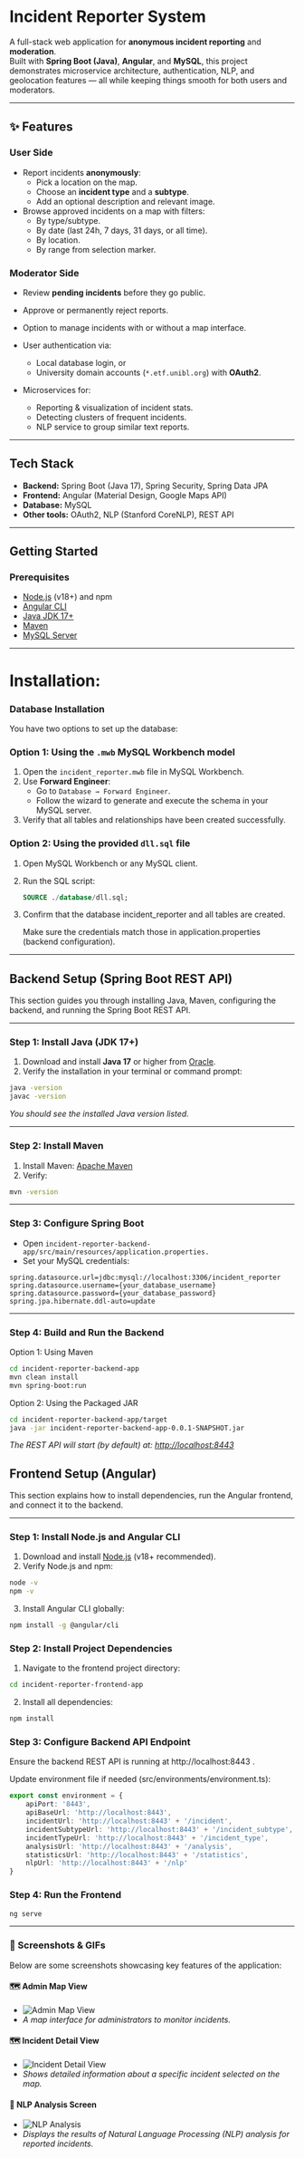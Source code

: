 # Incident Reporter System

A full-stack web application for **anonymous incident reporting** and **moderation**.  
Built with **Spring Boot (Java)**, **Angular**, and **MySQL**, this project demonstrates microservice architecture, authentication, NLP, and geolocation features — all while keeping things smooth for both users and moderators.

---

## ✨ Features

### User Side

- Report incidents **anonymously**:
  - Pick a location on the map.
  - Choose an **incident type** and a **subtype**.
  - Add an optional description and relevant image.
- Browse approved incidents on a map with filters:
  - By type/subtype.
  - By date (last 24h, 7 days, 31 days, or all time).
  - By location.
  - By range from selection marker.

### Moderator Side

- Review **pending incidents** before they go public.
- Approve or permanently reject reports.
- Option to manage incidents with or without a map interface.

- User authentication via:
  - Local database login, or
  - University domain accounts (`*.etf.unibl.org`) with **OAuth2**.
- Microservices for:
  - Reporting & visualization of incident stats.
  - Detecting clusters of frequent incidents.
  - NLP service to group similar text reports.

---

## Tech Stack

- **Backend:** Spring Boot (Java 17), Spring Security, Spring Data JPA  
- **Frontend:** Angular (Material Design, Google Maps API)  
- **Database:** MySQL  
- **Other tools:** OAuth2, NLP (Stanford CoreNLP), REST API  

---

## Getting Started

### Prerequisites

- [Node.js](https://nodejs.org/) (v18+) and npm
- [Angular CLI](https://angular.io/cli)
- [Java JDK 17+](https://www.oracle.com/java/technologies/javase/jdk17-archive-downloads.html)
- [Maven](https://maven.apache.org/)
- [MySQL Server](https://dev.mysql.com/downloads/)

---

# Installation:

### Database Installation

You have two options to set up the database:

### Option 1: Using the `.mwb` MySQL Workbench model

1. Open the `incident_reporter.mwb` file in MySQL Workbench.
2. Use **Forward Engineer**:
   - Go to `Database → Forward Engineer`.
   - Follow the wizard to generate and execute the schema in your MySQL server.
3. Verify that all tables and relationships have been created successfully.

### Option 2: Using the provided `dll.sql` file

1. Open MySQL Workbench or any MySQL client.
2. Run the SQL script:

   ```sql
   SOURCE ./database/dll.sql;
   ```

3. Confirm that the database incident_reporter and all tables are created.

    Make sure the credentials match those in application.properties (backend configuration).

---

## Backend Setup (Spring Boot REST API)

This section guides you through installing Java, Maven, configuring the backend, and running the Spring Boot REST API.

---

### Step 1: Install Java (JDK 17+)

1. Download and install **Java 17** or higher from [Oracle](https://www.oracle.com/java/technologies/javase/jdk17-archive-downloads.html).
2. Verify the installation in your terminal or command prompt:

```bash
java -version
javac -version
```

_You should see the installed Java version listed._

---

### Step 2: Install Maven

1. Install Maven: [Apache Maven](https://maven.apache.org/)
2. Verify:

```bash
mvn -version
```

---

### Step 3: Configure Spring Boot

- Open `incident-reporter-backend-app/src/main/resources/application.properties.`
- Set your MySQL credentials:

```properties
spring.datasource.url=jdbc:mysql://localhost:3306/incident_reporter
spring.datasource.username={your_database_username}
spring.datasource.password={your_database_password}
spring.jpa.hibernate.ddl-auto=update
```

---

### Step 4: Build and Run the Backend

Option 1: Using Maven

```bash
cd incident-reporter-backend-app
mvn clean install
mvn spring-boot:run
```

Option 2: Using the Packaged JAR

```bash
cd incident-reporter-backend-app/target
java -jar incident-reporter-backend-app-0.0.1-SNAPSHOT.jar
```

_The REST API will start (by default) at: <http://localhost:8443>_

## Frontend Setup (Angular)

This section explains how to install dependencies, run the Angular frontend, and connect it to the backend.

---

### Step 1: Install Node.js and Angular CLI

1. Download and install [Node.js](https://nodejs.org/) (v18+ recommended).
2. Verify Node.js and npm:

```bash
node -v
npm -v
```

3. Install Angular CLI globally:

```bash
npm install -g @angular/cli
```

### Step 2: Install Project Dependencies

1. Navigate to the frontend project directory:

```bash
cd incident-reporter-frontend-app
```

2. Install all dependencies:

```bash
npm install
```

### Step 3: Configure Backend API Endpoint

Ensure the backend REST API is running at http://localhost:8443
.

Update environment file if needed (src/environments/environment.ts):

```typescript
export const environment = {
    apiPort: '8443',
    apiBaseUrl: 'http://localhost:8443',
    incidentUrl: 'http://localhost:8443' + '/incident',
    incidentSubtypeUrl: 'http://localhost:8443' + '/incident_subtype',
    incidentTypeUrl: 'http://localhost:8443' + '/incident_type',
    analysisUrl: 'http://localhost:8443' + '/analysis',
    statisticsUrl: 'http://localhost:8443' + '/statistics',
    nlpUrl: 'http://localhost:8443' + '/nlp'
}
```

### Step 4: Run the Frontend

```bash
ng serve
```

---

### 📸 Screenshots & GIFs

Below are some screenshots showcasing key features of the application:

#### 🗺️ Admin Map View

- ![Admin Map View](./screenshots/admin-map-view.png)
- _A map interface for administrators to monitor incidents._

#### 🗺️ Incident Detail View

- ![Incident Detail View](./screenshots/admin-incident-detail.png)
- _Shows detailed information about a specific incident selected on the map._

#### 🧠 NLP Analysis Screen

- ![NLP Analysis](./screenshots/nlp-analysis.png)
- _Displays the results of Natural Language Processing (NLP) analysis for reported incidents._
